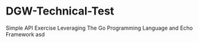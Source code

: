 # DGW-Technical-Test
Simple API Exercise Leveraging The Go Programming Language and Echo Framework asd